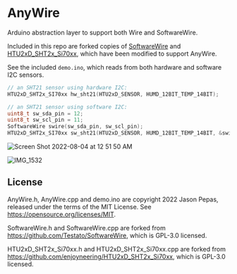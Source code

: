 # AnyWire

Arduino abstraction layer to support both Wire and SoftwareWire.

Included in this repo are forked copies of [SoftwareWire](https://github.com/Testato/SoftwareWire)
and [HTU2xD_SHT2x_Si70xx](https://github.com/enjoyneering/HTU2xD_SHT2x_Si70xx),
which have been modified to support AnyWire.

See the included `demo.ino`, which reads from both hardware and software I2C sensors.

```cpp
// an SHT21 sensor using hardware I2C:
HTU2xD_SHT2x_SI70xx hw_sht21(HTU2xD_SENSOR, HUMD_12BIT_TEMP_14BIT);

// an SHT21 sensor using software I2C:
uint8_t sw_sda_pin = 12;
uint8_t sw_scl_pin = 11;
SoftwareWire swire(sw_sda_pin, sw_scl_pin);
HTU2xD_SHT2x_SI70xx sw_sht21(HTU2xD_SENSOR, HUMD_12BIT_TEMP_14BIT, &swire);
```

![Screen Shot 2022-08-04 at 12 51 50 AM](https://user-images.githubusercontent.com/223396/182774095-247ccadb-fcd0-4be2-8878-ef9eb56ea2ec.png)

![IMG_1532](https://user-images.githubusercontent.com/223396/182774283-f844ed3e-02dd-4ecd-a89c-0bdf09546764.jpg)


## License

AnyWire.h, AnyWire.cpp and demo.ino are copyright 2022 Jason Pepas,
released under the terms of the MIT License.  See https://opensource.org/licenses/MIT.

SoftwareWire.h and SoftwareWire.cpp are forked from https://github.com/Testato/SoftwareWire,
which is GPL-3.0 licensed.

HTU2xD_SHT2x_Si70xx.h and HTU2xD_SHT2x_Si70xx.cpp are forked from https://github.com/enjoyneering/HTU2xD_SHT2x_Si70xx,
which is GPL-3.0 licensed.
